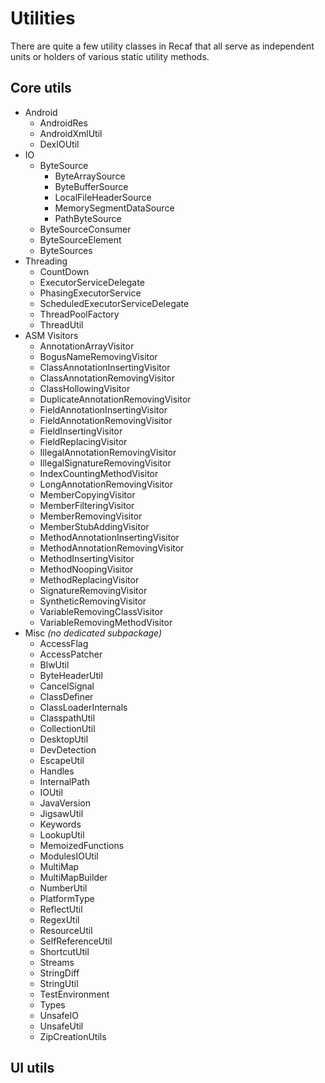 # Utilities

There are quite a few utility classes in Recaf that all serve as independent units or holders of various static utility methods.

## Core utils

- Android
  - AndroidRes
  - AndroidXmlUtil
  - DexIOUtil
- IO
  - ByteSource
    - ByteArraySource
    - ByteBufferSource
    - LocalFileHeaderSource
    - MemorySegmentDataSource
    - PathByteSource
  - ByteSourceConsumer
  - ByteSourceElement
  - ByteSources
- Threading
  - CountDown
  - ExecutorServiceDelegate
  - PhasingExecutorService
  - ScheduledExecutorServiceDelegate
  - ThreadPoolFactory
  - ThreadUtil
- ASM Visitors
  - AnnotationArrayVisitor
  - BogusNameRemovingVisitor
  - ClassAnnotationInsertingVisitor
  - ClassAnnotationRemovingVisitor
  - ClassHollowingVisitor
  - DuplicateAnnotationRemovingVisitor
  - FieldAnnotationInsertingVisitor
  - FieldAnnotationRemovingVisitor
  - FieldInsertingVisitor
  - FieldReplacingVisitor
  - IllegalAnnotationRemovingVisitor
  - IllegalSignatureRemovingVisitor
  - IndexCountingMethodVisitor
  - LongAnnotationRemovingVisitor
  - MemberCopyingVisitor
  - MemberFilteringVisitor
  - MemberRemovingVisitor
  - MemberStubAddingVisitor
  - MethodAnnotationInsertingVisitor
  - MethodAnnotationRemovingVisitor
  - MethodInsertingVisitor
  - MethodNoopingVisitor
  - MethodReplacingVisitor
  - SignatureRemovingVisitor
  - SyntheticRemovingVisitor
  - VariableRemovingClassVisitor
  - VariableRemovingMethodVisitor
- Misc *(no dedicated subpackage)*
  - AccessFlag
  - AccessPatcher
  - BlwUtil
  - ByteHeaderUtil
  - CancelSignal
  - ClassDefiner
  - ClassLoaderInternals
  - ClasspathUtil
  - CollectionUtil
  - DesktopUtil
  - DevDetection
  - EscapeUtil
  - Handles
  - InternalPath
  - IOUtil
  - JavaVersion
  - JigsawUtil
  - Keywords
  - LookupUtil
  - MemoizedFunctions
  - ModulesIOUtil
  - MultiMap
  - MultiMapBuilder
  - NumberUtil
  - PlatformType
  - ReflectUtil
  - RegexUtil
  - ResourceUtil
  - SelfReferenceUtil
  - ShortcutUtil
  - Streams
  - StringDiff
  - StringUtil
  - TestEnvironment
  - Types
  - UnsafeIO
  - UnsafeUtil
  - ZipCreationUtils

## UI utils

